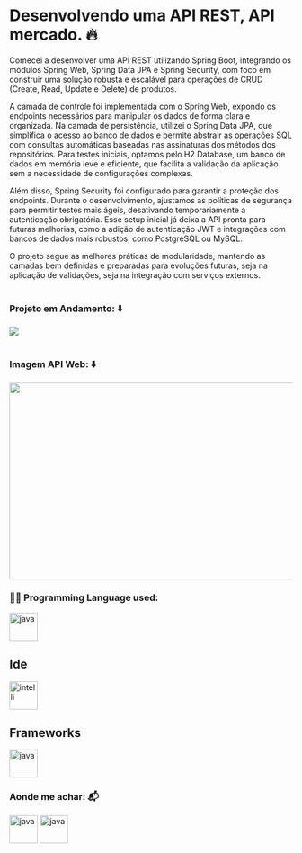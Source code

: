 # Desenvolvendo uma API REST, API mercado. 🔥
Comecei a desenvolver uma API REST utilizando Spring Boot, integrando os módulos Spring Web, Spring Data JPA e Spring Security, com foco em construir uma solução robusta e escalável para operações de CRUD (Create, Read, Update e Delete) de produtos.


A camada de controle foi implementada com o Spring Web, expondo os endpoints necessários para manipular os dados de forma clara e organizada. Na camada de persistência, utilizei o Spring Data JPA, que simplifica o acesso ao banco de dados e permite abstrair as operações SQL com consultas automáticas baseadas nas assinaturas dos métodos dos repositórios. Para testes iniciais, optamos pelo H2 Database, um banco de dados em memória leve e eficiente, que facilita a validação da aplicação sem a necessidade de configurações complexas.

Além disso, Spring Security foi configurado para garantir a proteção dos endpoints. Durante o desenvolvimento, ajustamos as políticas de segurança para permitir testes mais ágeis, desativando temporariamente a autenticação obrigatória. Esse setup inicial já deixa a API pronta para futuras melhorias, como a adição de autenticação JWT e integrações com bancos de dados mais robustos, como PostgreSQL ou MySQL.

O projeto segue as melhores práticas de modularidade, mantendo as camadas bem definidas e preparadas para evoluções futuras, seja na aplicação de validações, seja na integração com serviços externos.
<br>
<br>
<h3 tabindex="-1" class="heading-element" dir="auto">Projeto em Andamento: ⬇️</h3>
<img src="https://github.com/user-attachments/assets/2cfc1973-75a5-45c2-a89e-c36f54489f23">

<br>
<br>
<h3 tabindex="-1" class="heading-element" dir="auto">Imagem API Web: ⬇️</h3>
<img src="https://github.com/user-attachments/assets/0a923285-7909-4dad-b0ff-b3bcd4530b9d" height="350px" width="650px">


<h3 tabindex="-1" class="heading-element" dir="auto">👨‍💻  Programming Language used:</h3>

<p align="left" dir="auto">
<a target="_blank" rel="noopener noreferrer nofollow" href="#"><img src="https://raw.githubusercontent.com/bablubambal/All_logo_and_pictures/1ac69ce5fbc389725f16f989fa53c62d6e1b4883/programming%20languages/java.svg" alt="java" height="50" width="50" style="max-width: 100%;"></a> 
</p>

<h2 tabindex="-1" class="heading-element" dir="auto">Ide</h2>
<a target="_blank" rel="noopener noreferrer nofollow" href="#"><img src="https://raw.githubusercontent.com/bablubambal/All_logo_and_pictures/7c0ac2ceb9f9d24992ec393d11fa7337d2f92466/ides/intellij.svg" alt="intelli" height="50" width="50" style="max-width: 100%;"></a> 

<h2 tabindex="-1" class="heading-element" dir="auto">Frameworks</h2>
<a target="_blank" rel="noopener noreferrer nofollow" href="#"><img src="https://raw.githubusercontent.com/bablubambal/All_logo_and_pictures/7c0ac2ceb9f9d24992ec393d11fa7337d2f92466/frameworks/spring.svg" alt="java" height="50" width="50" style="max-width: 100%;"></a> 

<h3 tabindex="-1" class="heading-element" dir="auto">Aonde me achar: 📬</h3>
<a target="_blank" rel="noopener noreferrer nofollow" href="https://www.linkedin.com/in/domenicohorsay/"><img src="https://raw.githubusercontent.com/bablubambal/All_logo_and_pictures/7c0ac2ceb9f9d24992ec393d11fa7337d2f92466/social%20icons/linkedin.svg" alt="java" height="50" width="50" style="max-width: 100%;"></a> 
<a target="_blank" rel="noopener noreferrer nofollow" href="https://github.com/DomenicoHorsay"><img src="https://raw.githubusercontent.com/bablubambal/All_logo_and_pictures/7c0ac2ceb9f9d24992ec393d11fa7337d2f92466/social%20icons/github.svg" alt="java" height="50" width="50" style="max-width: 100%;"></a>
